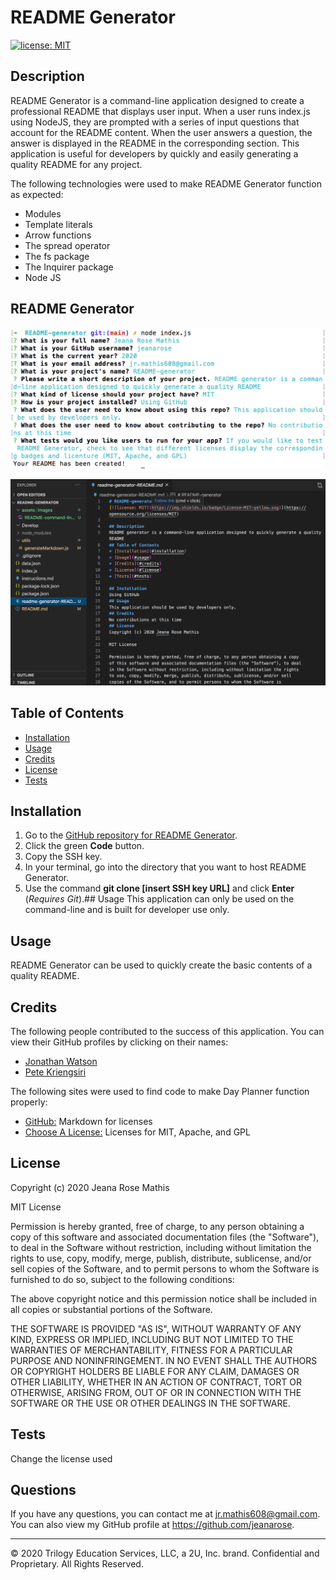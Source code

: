 # README Generator
[![license: MIT](https://img.shields.io/badge/License-MIT-yellow.svg)](https://opensource.org/licenses/MIT)
  
## Description
README Generator is a command-line application designed to create a professional README that displays user input. When a user runs index.js using NodeJS, they are prompted with a series of input questions that account for the README content. When the user answers a question, the answer is displayed in the README in the corresponding section. This application is useful for developers by quickly and easily generating a quality README for any project. 

The following technologies were used to make README Generator function as expected:
* Modules
* Template literals
* Arrow functions
* The spread operator
* The fs package
* The Inquirer package 
* Node JS

## README Generator

<kbd>![Screenshot of README Generator command line](./assets/images/README-command-line-screenshot.png)<kbd>

![Screenshot of generated README](./assets/images/generated-README-screenshot.png)

## Table of Contents
* [Installation](#installation)
* [Usage](#usage)
* [Credits](#credits)
* [License](#license)
* [Tests](#tests)

## Installation
1. Go to the [GitHub repository for README Generator](https://github.com/jeanarose/README-generator).
2. Click the green **Code** button.
3. Copy the SSH key.
4. In your terminal, go into the directory that you want to host README Generator. 
5. Use the command **git clone [insert SSH key URL]** and click **Enter** (*Requires Git*).## Usage
This application can only be used on the command-line and is built for developer use only.

## Usage
README Generator can be used to quickly create the basic contents of a quality README. 

## Credits
The following people contributed to the success of this application. You can view their GitHub profiles by clicking on their names:
* [Jonathan Watson](https://github.com/jonathanjwatson)
* [Pete Kriengsiri](https://github.com/pkriengsiri)

The following sites were used to find code to make Day Planner function properly:
* [GitHub:](https://gist.github.com/lukas-h/2a5d00690736b4c3a7ba) Markdown for licenses
* [Choose A License:](https://choosealicense.com/licenses/) Licenses for MIT, Apache, and GPL
## License
Copyright (c) 2020 Jeana Rose Mathis

MIT License
    
Permission is hereby granted, free of charge, to any person obtaining a copy
of this software and associated documentation files (the "Software"), to deal
in the Software without restriction, including without limitation the rights
to use, copy, modify, merge, publish, distribute, sublicense, and/or sell
copies of the Software, and to permit persons to whom the Software is
furnished to do so, subject to the following conditions:
    
The above copyright notice and this permission notice shall be included in all
copies or substantial portions of the Software.
    
THE SOFTWARE IS PROVIDED "AS IS", WITHOUT WARRANTY OF ANY KIND, EXPRESS OR
IMPLIED, INCLUDING BUT NOT LIMITED TO THE WARRANTIES OF MERCHANTABILITY,
FITNESS FOR A PARTICULAR PURPOSE AND NONINFRINGEMENT. IN NO EVENT SHALL THE
AUTHORS OR COPYRIGHT HOLDERS BE LIABLE FOR ANY CLAIM, DAMAGES OR OTHER
LIABILITY, WHETHER IN AN ACTION OF CONTRACT, TORT OR OTHERWISE, ARISING FROM,
OUT OF OR IN CONNECTION WITH THE SOFTWARE OR THE USE OR OTHER DEALINGS IN THE
SOFTWARE. 
## Tests
Change the license used
## Questions
If you have any questions, you can contact me at jr.mathis608@gmail.com. 
You can also view my GitHub profile at https://github.com/jeanarose.

---

© 2020 Trilogy Education Services, LLC, a 2U, Inc. brand. Confidential and Proprietary. All Rights Reserved.
  